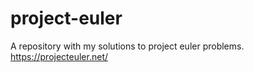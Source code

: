 # project-euler
A repository with my solutions to project euler problems. https://projecteuler.net/
